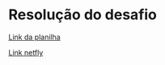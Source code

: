 # Resolução do desafio
[Link da planilha](https://docs.google.com/spreadsheets/d/1BSy-Ftxjwrj7xre_zL0qEOSZ8KIRjvq4ImpFqWob9Ac/edit?usp=sharing)

[Link netfly](https://adorable-sundae-9725e2.netlify.app)
